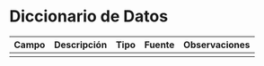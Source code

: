 # Diccionario de Datos

| Campo | Descripción | Tipo | Fuente | Observaciones |
|-------|-------------|------|--------|---------------|
|       |             |      |        |               |
